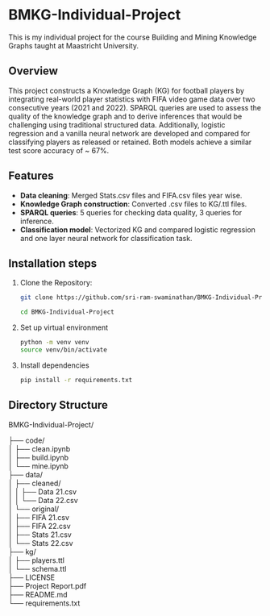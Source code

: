 # BMKG-Individual-Project
This is my individual project for the course Building and Mining Knowledge Graphs taught at Maastricht University. 

## Overview

This project constructs a Knowledge Graph (KG) for football players by integrating real-world player statistics with FIFA video
game data over two consecutive years (2021 and 2022). SPARQL queries are used to assess the quality of the knowledge
graph and to derive inferences that would be challenging using traditional structured data. Additionally, logistic regression
and a vanilla neural network are developed and compared for classifying players as released or retained. Both models
achieve a similar test score accuracy of ~ 67%. 

## Features

- **Data cleaning**: Merged Stats.csv files and FIFA.csv files year wise. 
- **Knowledge Graph construction**: Converted .csv files to KG/.ttl files.
- **SPARQL queries**: 5 queries for checking data quality, 3 queries for inference.
- **Classification model**: Vectorized KG and compared logistic regression and one layer neural network for classification task. 

## Installation steps

1. Clone the Repository:
   ```bash
   git clone https://github.com/sri-ram-swaminathan/BMKG-Individual-Project.git

   cd BMKG-Individual-Project
   ```
2. Set up virtual environment 

    ```bash
    python -m venv venv
    source venv/bin/activate 
    ```
3. Install dependencies 

    ```bash
    pip install -r requirements.txt
    ```
## Directory Structure 
BMKG-Individual-Project/

├── code/                   
│   ├── clean.ipynb         
│   ├── build.ipynb         
│   └── mine.ipynb         
├── data/                   
│   ├── cleaned/            
│   │   ├── Data 21.csv      
│   │   └── Data 22.csv      
│   └── original/           
│       ├── FIFA 21.csv       
│       ├── FIFA 22.csv       
│       ├── Stats 21.csv       
│       └── Stats 22.csv       
├── kg/                     
│   ├── players.ttl           
│   └── schema.ttl          
├── LICENSE                
├── Project Report.pdf     
├── README.md             
└── requirements.txt        